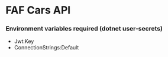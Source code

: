 # FAF Cars API

### Environment variables required (dotnet user-secrets)
- Jwt:Key
- ConnectionStrings:Default
